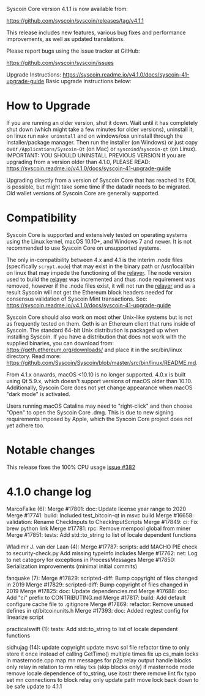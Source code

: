Syscoin Core version 4.1.1 is now available from:

  https://github.com/syscoin/syscoin/releases/tag/v4.1.1

This release includes new features, various bug fixes and performance
improvements, as well as updated translations.

Please report bugs using the issue tracker at GitHub:

  <https://github.com/syscoin/syscoin/issues>


Upgrade Instructions: https://syscoin.readme.io/v4.1.0/docs/syscoin-41-upgrade-guide
Basic upgrade instructions below:

How to Upgrade
==============

If you are running an older version, shut it down. Wait until it has completely
shut down (which might take a few minutes for older versions), uninstall it, on linux run `make uninstall` and on windows/osx uninstall through the installer/package manager. Then run the
installer (on Windows) or just copy over `/Applications/Syscoin-Qt` (on Mac)
or `syscoind`/`syscoin-qt` (on Linux). IMPORTANT: YOU SHOULD UNINSTALL PREVIOUS VERSION
If you are upgrading from a version older than 4.1.0, PLEASE READ: https://syscoin.readme.io/v4.1.0/docs/syscoin-41-upgrade-guide

Upgrading directly from a version of Syscoin Core that has reached its EOL is
possible, but might take some time if the datadir needs to be migrated.  Old
wallet versions of Syscoin Core are generally supported.

Compatibility
==============

Syscoin Core is supported and extensively tested on operating systems using
the Linux kernel, macOS 10.10+, and Windows 7 and newer. It is not recommended
to use Syscoin Core on unsupported systems.

The only in-compatibility between 4.x and 4.1 is the interim .node files 
(specifically `scrypt.node`) that may exist in the binary path or /usr/local/bin
 on linux that may impede the functioning of the [relayer](https://github.com/Syscoin/relayer).
The node version used to build the [relayer](https://github.com/Syscoin/relayer) 
was incremented and thus .node requirement was removed, however if the .node files 
exist, it will not run the [relayer](https://github.com/Syscoin/relayer) and as a
result Syscoin will not get the Ethereum block headers needed for consensus 
validation of Syscoin Mint transactions. 
See: https://syscoin.readme.io/v4.1.0/docs/syscoin-41-upgrade-guide

Syscoin Core should also work on most other Unix-like systems but is not
as frequently tested on them. Geth is an Ethereum client that runs inside of Syscoin.
The standard 64-bit Unix distribution is packaged up when installing Syscoin. If you
have a distribution that does not work with the supplied binaries, you can download from:
https://geth.ethereum.org/downloads/ and place it in the src/bin/linux directory. Read more:
https://github.com/Syscoin/Syscoin/blob/master/src/bin/linux/README.md.

From 4.1.x onwards, macOS <10.10 is no longer supported. 4.0.x is
built using Qt 5.9.x, which doesn't support versions of macOS older than
10.10. Additionally, Syscoin Core does not yet change appearance when
macOS "dark mode" is activated.

Users running macOS Catalina may need to "right-click" and then choose "Open"
to open the Syscoin Core .dmg. This is due to new signing requirements
imposed by Apple, which the Syscoin Core project does not yet adhere too.

Notable changes
===============

This release fixes the 100% CPU usage [issue #382](https://github.com/syscoin/syscoin/issues/382)

4.1.0 change log
=================

MarcoFalke (6):
      Merge #17801: doc: Update license year range to 2020
      Merge #17741: build: Included test_bitcoin-qt in msvc build
      Merge #16658: validation: Rename CheckInputs to CheckInputScripts
      Merge #17849: ci: Fix brew python link
      Merge #17781: rpc: Remove mempool global from miner
      Merge #17851: tests: Add std::to_string to list of locale dependent functions

Wladimir J. van der Laan (4):
      Merge #17787: scripts: add MACHO PIE check to security-check.py
      Add missing typeinfo includes
      Merge #17762: net: Log to net category for exceptions in ProcessMessages
      Merge #17850: Serialization improvements (minimal initial commits)

fanquake (7):
      Merge #17829: scripted-diff: Bump copyright of files changed in 2019
      Merge #17829: scripted-diff: Bump copyright of files changed in 2019
      Merge #17825: doc: Update dependencies.md
      Merge #17688: doc: Add "ci" prefix to CONTRIBUTING.md
      Merge #17817: build: Add default configure cache file to .gitignore
      Merge #17869: refactor: Remove unused defines in qt/bitcoinunits.h
      Merge #17393: doc: Added regtest config for linearize script

practicalswift (1):
      tests: Add std::to_string to list of locale dependent functions

sidhujag (14):
      update copyright
      update msvc sol file
      refactor time to only store it once instead of calling GetTime() multiple times
      fix up cs_main locks in masternode.cpp
      map mn messages for p2p relay output
      handle blocks only relay in relation to mn
      relay txs (skip blocks only) if masternode mode
      remove locale dependence of to_string, use itostr there
      remove lint
      fix typo
      set mn connections to block relay only
      update path
      move lock back down to be safe
      update to 4.1.1

